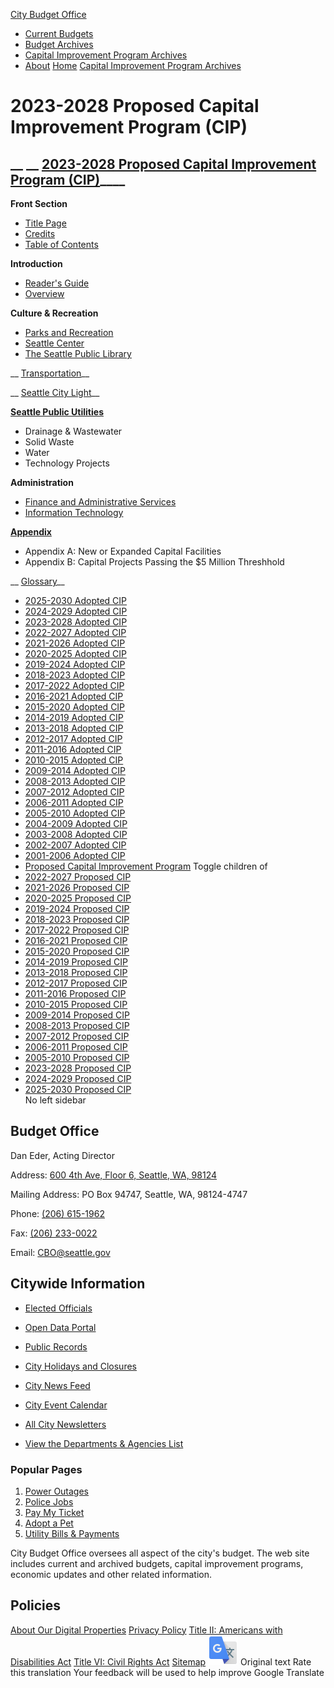  

  [City Budget Office](https://www.seattle.gov/city-budget-office/capital-improvement-program-archives/city-budget-office)  

 *  [Current Budgets](https://www.seattle.gov/city-budget-office/capital-improvement-program-archives/city-budget-office/current-budgets) 
 *  [Budget Archives](https://www.seattle.gov/city-budget-office/capital-improvement-program-archives/city-budget-office/budget-archives) 
 *  [Capital Improvement Program Archives](https://www.seattle.gov/city-budget-office/capital-improvement-program-archives/city-budget-office/capital-improvement-program-archives) 
 *  [About](https://www.seattle.gov/city-budget-office/capital-improvement-program-archives/city-budget-office/about) 
  [](https://www.seattle.gov/city-budget-office/capital-improvement-program-archives/2023-2028-proposed-cip)  [Home](https://www.seattle.gov/city-budget-office/capital-improvement-program-archives/city-budget-office)  [Capital Improvement Program Archives](https://www.seattle.gov/city-budget-office/capital-improvement-program-archives/city-budget-office/capital-improvement-program-archives)  

# 2023-2028 Proposed Capital Improvement Program (CIP)

##  __ __ [2023-2028 Proposed Capital Improvement Program (CIP)](https://www.seattle.gov/city-budget-office/capital-improvement-program-archives/documents/Departments/FinanceDepartment/2328proposedcip/2023-2028%2520Proposed%2520Capital%2520Improvement%2520Program.pdf)____ 

 __Front Section__ 

 *  [Title Page](https://www.seattle.gov/city-budget-office/capital-improvement-program-archives/documents/Departments/FinanceDepartment/2328proposedcip/TitlePage.pdf) 
 *  [Credits](https://www.seattle.gov/city-budget-office/capital-improvement-program-archives/documents/Departments/FinanceDepartment/2328proposedcip/Credits.pdf) 
 *  [Table of Contents](https://www.seattle.gov/city-budget-office/capital-improvement-program-archives/documents/Departments/FinanceDepartment/2328proposedcip/TOC.pdf) 

 __Introduction__ 

 *  [Reader's Guide](https://www.seattle.gov/city-budget-office/capital-improvement-program-archives/documents/Departments/FinanceDepartment/2328proposedcip/ReadersGuide.pdf) 
 *  [Overview](https://www.seattle.gov/city-budget-office/capital-improvement-program-archives/documents/Departments/FinanceDepartment/2328proposedcip/Overview.pdf) 

 __Culture & Recreation__ 

 *  [Parks and Recreation](https://www.seattle.gov/city-budget-office/capital-improvement-program-archives/documents/Departments/FinanceDepartment/2328proposedcip/SPRCIP.pdf) 
 *  [Seattle Center](https://www.seattle.gov/city-budget-office/capital-improvement-program-archives/documents/Departments/FinanceDepartment/2328proposedcip/CENCIP.pdf) 
 *  [The Seattle Public Library](https://www.seattle.gov/city-budget-office/capital-improvement-program-archives/documents/Departments/FinanceDepartment/2328proposedcip/SPLCIP.pdf) 

 __ [Transportation](https://www.seattle.gov/city-budget-office/capital-improvement-program-archives/documents/Departments/FinanceDepartment/2328proposedcip/SDOTCIP.pdf)__ 

 __ [Seattle City Light](https://www.seattle.gov/city-budget-office/capital-improvement-program-archives/documents/Departments/FinanceDepartment/2328proposedcip/SCLCIP.pdf)__ 

 [__Seattle Public Utilities__](https://www.seattle.gov/city-budget-office/capital-improvement-program-archives/documents/Departments/FinanceDepartment/2328proposedcip/SPUCIP.pdf) 

 * Drainage & Wastewater
 * Solid Waste
 * Water
 * Technology Projects

 __Administration__ 

 *  [Finance and Administrative Services](https://www.seattle.gov/city-budget-office/capital-improvement-program-archives/documents/Departments/FinanceDepartment/2328proposedcip/FASCIP.pdf) 
 *  [Information Technology](https://www.seattle.gov/city-budget-office/capital-improvement-program-archives/documents/Departments/FinanceDepartment/2328proposedcip/SITCIP.pdf) 

 [__Appendix__](https://www.seattle.gov/city-budget-office/capital-improvement-program-archives/documents/Departments/FinanceDepartment/2328proposedcip/AppendixCIP.pdf) 

 * Appendix A: New or Expanded Capital Facilities
 * Appendix B: Capital Projects Passing the $5 Million Threshhold

 __ [Glossary](https://www.seattle.gov/city-budget-office/capital-improvement-program-archives/documents/Departments/FinanceDepartment/2328proposedcip/GlossaryCIP.pdf)__ 

 *   [2025-2030 Adopted CIP](https://www.seattle.gov/city-budget-office/capital-improvement-program-archives/2025-2030-adopted-cip)  
 *   [2024-2029 Adopted CIP](https://www.seattle.gov/city-budget-office/capital-improvement-program-archives/2024-2029-adopted-cip)  
 *   [2023-2028 Adopted CIP](https://www.seattle.gov/city-budget-office/capital-improvement-program-archives/2023-2028-adopted-cip)  
 *   [2022-2027 Adopted CIP](https://www.seattle.gov/city-budget-office/capital-improvement-program-archives/2022-2027-adopted-cip)  
 *   [2021-2026 Adopted CIP](https://www.seattle.gov/city-budget-office/capital-improvement-program-archives/2021-2026-adopted-cip)  
 *   [2020-2025 Adopted CIP](https://www.seattle.gov/city-budget-office/capital-improvement-program-archives/2020-2025-adopted-cip)  
 *   [2019-2024 Adopted CIP](https://www.seattle.gov/city-budget-office/capital-improvement-program-archives/2019-2024-adopted-cip)  
 *   [2018-2023 Adopted CIP](https://www.seattle.gov/city-budget-office/capital-improvement-program-archives/2018-2023-adopted-cip)  
 *   [2017-2022 Adopted CIP](https://www.seattle.gov/city-budget-office/capital-improvement-program-archives/2017-2022-adopted-cip)  
 *   [2016-2021 Adopted CIP](https://www.seattle.gov/city-budget-office/capital-improvement-program-archives/2016-2021-adopted-cip)  
 *   [2015-2020 Adopted CIP](https://www.seattle.gov/city-budget-office/capital-improvement-program-archives/2015-2020-adopted-cip)  
 *   [2014-2019 Adopted CIP](https://www.seattle.gov/city-budget-office/capital-improvement-program-archives/2014-2019-adopted-cip)  
 *   [2013-2018 Adopted CIP](https://www.seattle.gov/city-budget-office/capital-improvement-program-archives/2013-2018-adopted-cip)  
 *   [2012-2017 Adopted CIP](https://www.seattle.gov/city-budget-office/capital-improvement-program-archives/2012-2017-adopted-cip)  
 *   [2011-2016 Adopted CIP](https://www.seattle.gov/city-budget-office/capital-improvement-program-archives/2011-2016-adopted-cip)  
 *   [2010-2015 Adopted CIP](https://www.seattle.gov/city-budget-office/capital-improvement-program-archives/2010-2015-adopted-cip)  
 *   [2009-2014 Adopted CIP](https://www.seattle.gov/city-budget-office/capital-improvement-program-archives/2009-2014-adopted-cip)  
 *   [2008-2013 Adopted CIP](https://www.seattle.gov/city-budget-office/capital-improvement-program-archives/2008-2013-adopted-cip)  
 *   [2007-2012 Adopted CIP](https://www.seattle.gov/city-budget-office/capital-improvement-program-archives/2007-2012-adopted-cip)  
 *   [2006-2011 Adopted CIP](https://www.seattle.gov/city-budget-office/capital-improvement-program-archives/2006-2011-adopted-cip)  
 *   [2005-2010 Adopted CIP](https://www.seattle.gov/city-budget-office/capital-improvement-program-archives/2005-2010-adopted-cip)  
 *   [2004-2009 Adopted CIP](https://www.seattle.gov/city-budget-office/capital-improvement-program-archives/2004-2009-adopted-cip)  
 *   [2003-2008 Adopted CIP](https://www.seattle.gov/city-budget-office/capital-improvement-program-archives/2003-2008-adopted-cip)  
 *   [2002-2007 Adopted CIP](https://www.seattle.gov/city-budget-office/capital-improvement-program-archives/2002-2007-adopted-cip)  
 *   [2001-2006 Adopted CIP](https://www.seattle.gov/city-budget-office/capital-improvement-program-archives/2001-2006-adopted-cip)  
 *   [Proposed Capital Improvement Program](https://www.seattle.gov/x108159.xml)  Toggle children of 
   *   [2022-2027 Proposed CIP](https://www.seattle.gov/city-budget-office/capital-improvement-program-archives/2022-2027-proposed-cip)  
   *   [2021-2026 Proposed CIP](https://www.seattle.gov/city-budget-office/capital-improvement-program-archives/2021-2026-proposed-cip)  
   *   [2020-2025 Proposed CIP](https://www.seattle.gov/city-budget-office/capital-improvement-program-archives/2020-2025-proposed-cip)  
   *   [2019-2024 Proposed CIP](https://www.seattle.gov/city-budget-office/capital-improvement-program-archives/2019-2024-proposed-cip)  
   *   [2018-2023 Proposed CIP](https://www.seattle.gov/city-budget-office/capital-improvement-program-archives/2018-2023-proposed-cip)  
   *   [2017-2022 Proposed CIP](https://www.seattle.gov/city-budget-office/capital-improvement-program-archives/2017-2022-proposed-cip)  
   *   [2016-2021 Proposed CIP](https://www.seattle.gov/city-budget-office/capital-improvement-program-archives/2016-2021-proposed-cip)  
   *   [2015-2020 Proposed CIP](https://www.seattle.gov/city-budget-office/capital-improvement-program-archives/2015-2020-proposed-cip)  
   *   [2014-2019 Proposed CIP](https://www.seattle.gov/city-budget-office/capital-improvement-program-archives/2014-2019-proposed-cip)  
   *   [2013-2018 Proposed CIP](https://www.seattle.gov/city-budget-office/capital-improvement-program-archives/2013-2018-proposed-cip)  
   *   [2012-2017 Proposed CIP](https://www.seattle.gov/city-budget-office/capital-improvement-program-archives/2012-2017-proposed-cip)  
   *   [2011-2016 Proposed CIP](https://www.seattle.gov/city-budget-office/capital-improvement-program-archives/2011-2016-proposed-cip)  
   *   [2010-2015 Proposed CIP](https://www.seattle.gov/city-budget-office/capital-improvement-program-archives/2010-2015-proposed-cip)  
   *   [2009-2014 Proposed CIP](https://www.seattle.gov/city-budget-office/capital-improvement-program-archives/2009-2014-proposed-cip)  
   *   [2008-2013 Proposed CIP](https://www.seattle.gov/city-budget-office/capital-improvement-program-archives/2008-2013-proposed-cip)  
   *   [2007-2012 Proposed CIP](https://www.seattle.gov/city-budget-office/capital-improvement-program-archives/2007-2012-proposed-cip)  
   *   [2006-2011 Proposed CIP](https://www.seattle.gov/city-budget-office/capital-improvement-program-archives/2006-2011-proposed-cip)  
   *   [2005-2010 Proposed CIP](https://www.seattle.gov/city-budget-office/capital-improvement-program-archives/2005-2010-proposed-cip)  
   *   [2023-2028 Proposed CIP](https://www.seattle.gov/city-budget-office/capital-improvement-program-archives/2023-2028-proposed-cip)  
   *   [2024-2029 Proposed CIP](https://www.seattle.gov/city-budget-office/capital-improvement-program-archives/2024-2029-proposed-cip)  
   *   [2025-2030 Proposed CIP](https://www.seattle.gov/city-budget-office/capital-improvement-program-archives/2025-2030-proposed-cip)  
 No left sidebar 

## Budget Office

 Dan Eder, Acting Director 

 Address:  [600 4th Ave, Floor 6, Seattle, WA, 98124](https://www.google.com/maps/place/600%25204th%2520Ave,%2520Floor%25206,%2520Seattle,%2520WA,%252098124) 

 Mailing Address: PO Box 94747, Seattle, WA, 98124-4747

 Phone:  [(206) 615-1962]() 

 Fax:  [(206) 233-0022]() 

 Email:  [CBO@seattle.gov](mailto:CBO@seattle.gov) 

## Citywide Information

 *  [Elected Officials](https://www.seattle.gov/city-budget-office/capital-improvement-program-archives/elected-officials) 
 *  [Open Data Portal](https://data.seattle.gov) 
 *  [Public Records](https://www.seattle.gov/city-budget-office/capital-improvement-program-archives/public-records) 
 *  [City Holidays and Closures](https://www.seattle.gov/city-budget-office/capital-improvement-program-archives/holidays-and-closures) 

 *  [City News Feed](https://news.seattle.gov) 
 *  [City Event Calendar](https://www.seattle.gov/city-budget-office/capital-improvement-program-archives/event-calendar) 
 *  [All City Newsletters](https://public.govdelivery.com/accounts/WASEATTLE/subscriber/topics?qsp=CODE_RED) 
 *  [View the Departments & Agencies List](https://www.seattle.gov/city-budget-office/capital-improvement-program-archives/departments) 

### Popular Pages

 1.  [Power Outages](https://www.seattle.gov/city-budget-office/capital-improvement-program-archives/city-light/outages) 
 1.  [Police Jobs](https://www.seattle.gov/city-budget-office/capital-improvement-program-archives/police/police-jobs) 
 1.  [Pay My Ticket](https://www.seattle.gov/city-budget-office/capital-improvement-program-archives/courts/tickets-and-payments/pay-my-ticket) 
 1.  [Adopt a Pet](https://www.seattle.gov/city-budget-office/capital-improvement-program-archives/animal-shelter/find-an-animal/adopt) 
 1.  [Utility Bills & Payments](https://www.seattle.gov/city-budget-office/capital-improvement-program-archives/utilities/your-services/accounts-and-payments/bills-and-payments) 

City Budget Office oversees all aspect of the city's budget. The web site includes current and archived budgets, capital improvement programs, economic updates and other related information.

## Policies

  [About Our Digital Properties](https://www.seattle.gov/city-budget-office/capital-improvement-program-archives/about-our-digital-properties)   [Privacy Policy](https://www.seattle.gov/city-budget-office/capital-improvement-program-archives/tech/data-privacy/privacy-statement)   [Title II: Americans with Disabilities Act](https://www.seattle.gov/city-budget-office/capital-improvement-program-archives/americans-with-disabilities-act)   [Title VI: Civil Rights Act](https://www.seattle.gov/city-budget-office/capital-improvement-program-archives/civilrights/laws-we-enforce/title-vi-civil-rights-act)   [Sitemap](https://www.seattle.gov/sitemap)   ![](images/13a949374212f668e5cb41968b00a15c585519968fe4f6c7f4975d235370f0d0.svg)  Original text Rate this translation Your feedback will be used to help improve Google Translate 